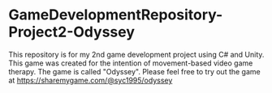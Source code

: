 # GameDevelopmentRepository-Project2-Odyssey
This repository is for my 2nd game development project using C# and Unity. This game was created for the intention of movement-based video game therapy. The game is called "Odyssey".
Please feel free to try out the game at https://sharemygame.com/@syc1995/odyssey
